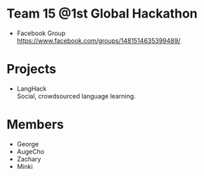 # Team 15 @1st Global Hackathon

* Facebook Group  
  https://www.facebook.com/groups/1481514635399489/


# Projects

* LangHack  
  Social, crowdsourced language learning.


# Members

* George
* AugeCho
* Zachary
* Minki
